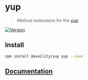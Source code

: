 # yup

> Method extensions for the [yup](https://github.com/jquense/yup)

[![Version](https://img.shields.io/npm/v/@availity/yup.svg?style=for-the-badge)](https://www.npmjs.com/package/@availity/yup)

## Install

```bash
npm install @availity/yup yup --save
```

## [Documentation](https://availity.github.io/sdk-js/features/yup)
